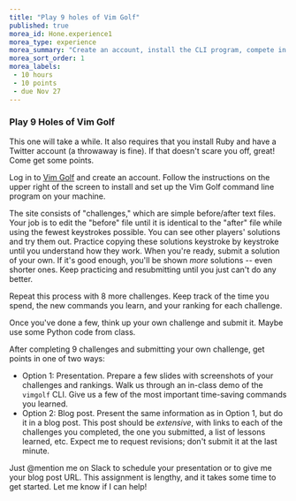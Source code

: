 ```yaml
---
title: "Play 9 holes of Vim Golf"
published: true
morea_id: Hone.experience1
morea_type: experience
morea_summary: "Create an account, install the CLI program, compete in at least 9 challenges plus submit one of your own. Not to be done overnight."
morea_sort_order: 1
morea_labels:
 - 10 hours
 - 10 points
 - due Nov 27
---
```


### Play 9 Holes of Vim Golf

This one will take a while. It also requires that you install Ruby and have a Twitter account (a throwaway is fine). If that doesn't scare you off, great! Come get some points.

Log in to [Vim Golf](http://vimgolf.com/) and create an account. Follow the instructions on the upper right of the screen to install and set up the Vim Golf command line program on your machine.

The site consists of "challenges," which are simple before/after text files. Your job is to edit the "before" file until it is identical to the "after" file while using the fewest keystrokes possible. You can see other players' solutions and try them out. Practice copying these solutions keystroke by keystroke until you understand how they work. When you're ready, submit a solution of your own. If it's good enough, you'll be shown *more* solutions -- even shorter ones. Keep practicing and resubmitting until you just can't do any better.

Repeat this process with 8 more challenges. Keep track of the time you spend, the new commands you learn, and your ranking for each challenge.

Once you've done a few, think up your own challenge and submit it. Maybe use some Python code from class.

After completing 9 challenges and submitting your own challenge, get points in one of two ways:

- Option 1: Presentation. Prepare a few slides with screenshots of your challenges and rankings. Walk us through an in-class demo of the `vimgolf` CLI. Give us a few of the most important time-saving commands you learned.
- Option 2: Blog post. Present the same information as in Option 1, but do it in a blog post. This post should be *extensive*, with links to each of the challenges you completed, the one you submitted, a list of lessons learned, etc. Expect me to request revisions; don't submit it at the last minute.

Just @mention me on Slack to schedule your presentation or to give me your blog post URL. This assignment is lengthy, and it takes some time to get started. Let me know if I can help!
